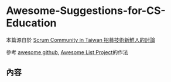 # Awesome-Suggestions-for-CS-Education

本篇源自於 [Scrum Community in Taiwan 招募技術新鮮人的討論](https://www.facebook.com/groups/179345672472/permalink/10154671615042473/?comment_id=10154675861557473&notif_t=group_comment_reply&notif_id=1496283108691398)

參考 [awesome github](https://github.com/sindresorhus/awesome/blob/master/awesome.md), [Awesome List Project](http://sindresorhus.us4.list-manage.com/subscribe?u=922c1a220064caff62fe6bb28&id=0371a265e7)的作法

## 內容



